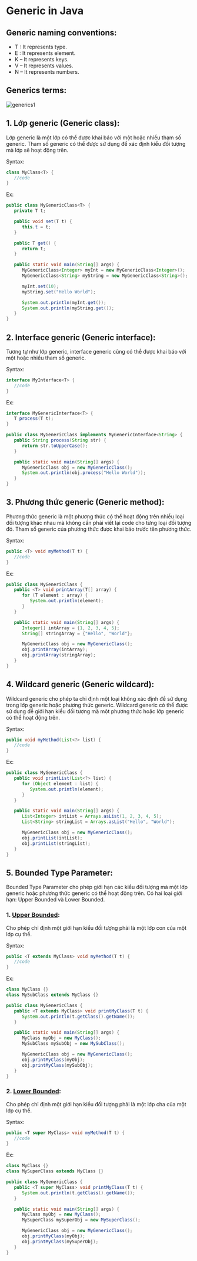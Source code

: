 
# Generic in Java

## Generic naming conventions:
- T : It represents type.
- E : It represents element.
- K – It represents keys.
- V – It represents values.
- N – It represents numbers.

## Generics terms:
![generics1](https://user-images.githubusercontent.com/122768076/234642733-85324b1a-a674-4f18-b878-9c359fe02cc4.jpg)


## 1. Lớp generic (Generic class):
Lớp generic là một lớp có thể được khai báo với một hoặc nhiều tham số generic. Tham số generic có thể được sử dụng để xác định kiểu đối tượng mà lớp sẽ hoạt động trên.

Syntax:
```java
class MyClass<T> {
   //code
}
```

Ex:
```java
public class MyGenericClass<T> {
   private T t;

   public void set(T t) {
      this.t = t;
   }

   public T get() {
      return t;
   }

   public static void main(String[] args) {
      MyGenericClass<Integer> myInt = new MyGenericClass<Integer>();
      MyGenericClass<String> myString = new MyGenericClass<String>();

      myInt.set(10);
      myString.set("Hello World");

      System.out.println(myInt.get());
      System.out.println(myString.get());
   }
}
```


## 2. Interface generic (Generic interface):
Tương tự như lớp generic, interface generic cũng có thể được khai báo với một hoặc nhiều tham số generic.

Syntax:
```java
interface MyInterface<T> {
   //code
}
```

Ex:
```java
interface MyGenericInterface<T> {
   T process(T t);
}

public class MyGenericClass implements MyGenericInterface<String> {
   public String process(String str) {
      return str.toUpperCase();
   }

   public static void main(String[] args) {
      MyGenericClass obj = new MyGenericClass();
      System.out.println(obj.process("Hello World"));
   }
}
```


## 3. Phương thức generic (Generic method):
Phương thức generic là một phương thức có thể hoạt động trên nhiều loại đối tượng khác nhau mà không cần phải viết lại code cho từng loại đối tượng đó. Tham số generic của phương thức được khai báo trước tên phương thức.

Syntax:
```java
public <T> void myMethod(T t) {
   //code
}
```

Ex:
```java
public class MyGenericClass {
   public <T> void printArray(T[] array) {
      for (T element : array) {
         System.out.println(element);
      }
   }

   public static void main(String[] args) {
      Integer[] intArray = {1, 2, 3, 4, 5};
      String[] stringArray = {"Hello", "World"};

      MyGenericClass obj = new MyGenericClass();
      obj.printArray(intArray);
      obj.printArray(stringArray);
   }
}
```

## 4. Wildcard generic (Generic wildcard):
Wildcard generic cho phép ta chỉ định một loại không xác định để sử dụng trong lớp generic hoặc phương thức generic. Wildcard generic có thể được sử dụng để giới hạn kiểu đối tượng mà một phương thức hoặc lớp generic có thể hoạt động trên.

Syntax:
```java
public void myMethod(List<?> list) {
   //code
}
```

Ex:
```java
public class MyGenericClass {
   public void printList(List<?> list) {
      for (Object element : list) {
         System.out.println(element);
      }
   }

   public static void main(String[] args) {
      List<Integer> intList = Arrays.asList(1, 2, 3, 4, 5);
      List<String> stringList = Arrays.asList("Hello", "World");

      MyGenericClass obj = new MyGenericClass();
      obj.printList(intList);
      obj.printList(stringList);
   }
}
```


## 5. Bounded Type Parameter:
Bounded Type Parameter cho phép giới hạn các kiểu đối tượng mà một lớp generic hoặc phương thức generic có thể hoạt động trên. Có hai loại giới hạn: Upper Bounded và Lower Bounded.

### 1. [Upper Bounded]():
Cho phép chỉ định một giới hạn kiểu đối tượng phải là một lớp con của một lớp cụ thể.

Syntax:
```java
public <T extends MyClass> void myMethod(T t) {
   //code
}
```

Ex:
```java
class MyClass {}
class MySubClass extends MyClass {}

public class MyGenericClass {
   public <T extends MyClass> void printMyClass(T t) {
      System.out.println(t.getClass().getName());
   }

   public static void main(String[] args) {
      MyClass myObj = new MyClass();
      MySubClass mySubObj = new MySubClass();

      MyGenericClass obj = new MyGenericClass();
      obj.printMyClass(myObj);
      obj.printMyClass(mySubObj);
   }
}
```

### 2. [Lower Bounded]():
Cho phép chỉ định một giới hạn kiểu đối tượng phải là một lớp cha của một lớp cụ thể.

Syntax:
```java
public <T super MyClass> void myMethod(T t) {
   //code
}
```

Ex:
```java
class MyClass {}
class MySuperClass extends MyClass {}

public class MyGenericClass {
   public <T super MyClass> void printMyClass(T t) {
      System.out.println(t.getClass().getName());
   }

   public static void main(String[] args) {
      MyClass myObj = new MyClass();
      MySuperClass mySuperObj = new MySuperClass();

      MyGenericClass obj = new MyGenericClass();
      obj.printMyClass(myObj);
      obj.printMyClass(mySuperObj);
   }
}
```
